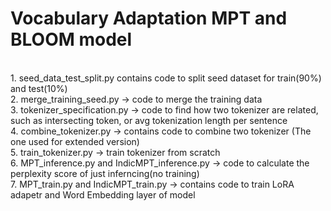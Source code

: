 # Vocabulary Adaptation MPT and BLOOM model
<br>
1. seed_data_test_split.py contains code to split seed dataset for train(90%) and test(10%)
<br>
2. merge_training_seed.py -> code to merge the training data
<br>
3. tokenizer_specification.py -> code to find how two tokenizer are related, such as intersecting token, or avg tokenization length per sentence
<br>
4. combine_tokenizer.py -> contains code to combine two tokenizer (The one used for extended version)
<br>
5. train_tokenizer.py -> train tokenizer from scratch
<br>
6. MPT_inference.py and IndicMPT_inference.py -> code to calculate the perplexity score of just inferncing(no training)
<br>
7. MPT_train.py and IndicMPT_train.py -> contains code to train LoRA adapetr and Word Embedding layer of model
<br>
